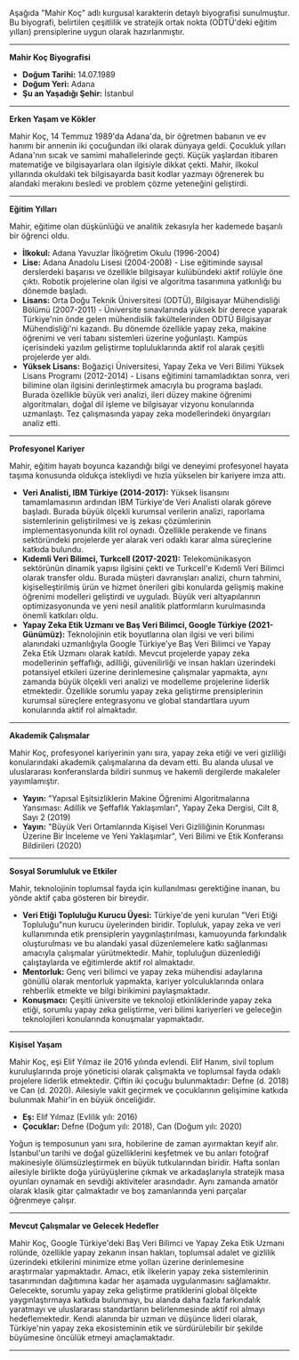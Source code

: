 Aşağıda "Mahir Koç" adlı kurgusal karakterin detaylı biyografisi sunulmuştur. Bu biyografi, belirtilen çeşitlilik ve stratejik ortak nokta (ODTÜ'deki eğitim yılları) prensiplerine uygun olarak hazırlanmıştır.

---

**Mahir Koç Biyografisi**

*   **Doğum Tarihi:** 14.07.1989
*   **Doğum Yeri:** Adana
*   **Şu an Yaşadığı Şehir:** İstanbul

---

**Erken Yaşam ve Kökler**

Mahir Koç, 14 Temmuz 1989'da Adana'da, bir öğretmen babanın ve ev hanımı bir annenin iki çocuğundan ilki olarak dünyaya geldi. Çocukluk yılları Adana'nın sıcak ve samimi mahallelerinde geçti. Küçük yaşlardan itibaren matematiğe ve bilgisayarlara olan ilgisiyle dikkat çekti. Mahir, ilkokul yıllarında okuldaki tek bilgisayarda basit kodlar yazmayı öğrenerek bu alandaki merakını besledi ve problem çözme yeteneğini geliştirdi.

---

**Eğitim Yılları**

Mahir, eğitime olan düşkünlüğü ve analitik zekasıyla her kademede başarılı bir öğrenci oldu.

*   **İlkokul:** Adana Yavuzlar İlköğretim Okulu (1996-2004)
*   **Lise:** Adana Anadolu Lisesi (2004-2008) - Lise eğitiminde sayısal derslerdeki başarısı ve özellikle bilgisayar kulübündeki aktif rolüyle öne çıktı. Robotik projelerine olan ilgisi ve algoritma tasarımına yatkınlığı bu dönemde başladı.
*   **Lisans:** Orta Doğu Teknik Üniversitesi (ODTÜ), Bilgisayar Mühendisliği Bölümü (2007-2011) - Üniversite sınavlarında yüksek bir derece yaparak Türkiye'nin önde gelen mühendislik fakültelerinden ODTÜ Bilgisayar Mühendisliği'ni kazandı. Bu dönemde özellikle yapay zeka, makine öğrenimi ve veri tabanı sistemleri üzerine yoğunlaştı. Kampüs içerisindeki yazılım geliştirme topluluklarında aktif rol alarak çeşitli projelerde yer aldı.
*   **Yüksek Lisans:** Boğaziçi Üniversitesi, Yapay Zeka ve Veri Bilimi Yüksek Lisans Programı (2012-2014) - Lisans eğitimini tamamladıktan sonra, veri bilimine olan ilgisini derinleştirmek amacıyla bu programa başladı. Burada özellikle büyük veri analizi, ileri düzey makine öğrenimi algoritmaları, doğal dil işleme ve bilgisayar vizyonu konularında uzmanlaştı. Tez çalışmasında yapay zeka modellerindeki önyargıları analiz etti.

---

**Profesyonel Kariyer**

Mahir, eğitim hayatı boyunca kazandığı bilgi ve deneyimi profesyonel hayata taşıma konusunda oldukça istekliydi ve hızla yükselen bir kariyere imza attı.

*   **Veri Analisti, IBM Türkiye (2014-2017):** Yüksek lisansını tamamlamasının ardından IBM Türkiye'de Veri Analisti olarak göreve başladı. Burada büyük ölçekli kurumsal verilerin analizi, raporlama sistemlerinin geliştirilmesi ve iş zekası çözümlerinin implementasyonunda kilit rol oynadı. Özellikle perakende ve finans sektöründeki projelerde yer alarak veri odaklı karar alma süreçlerine katkıda bulundu.
*   **Kıdemli Veri Bilimci, Turkcell (2017-2021):** Telekomünikasyon sektörünün dinamik yapısı ilgisini çekti ve Turkcell'e Kıdemli Veri Bilimci olarak transfer oldu. Burada müşteri davranışları analizi, churn tahmini, kişiselleştirilmiş ürün ve hizmet önerileri gibi konularda gelişmiş makine öğrenimi modelleri geliştirdi ve uyguladı. Büyük veri altyapılarının optimizasyonunda ve yeni nesil analitik platformların kurulmasında önemli katkıları oldu.
*   **Yapay Zeka Etik Uzmanı ve Baş Veri Bilimci, Google Türkiye (2021-Günümüz):** Teknolojinin etik boyutlarına olan ilgisi ve veri bilimi alanındaki uzmanlığıyla Google Türkiye'ye Baş Veri Bilimci ve Yapay Zeka Etik Uzmanı olarak katıldı. Mevcut projelerde yapay zeka modellerinin şeffaflığı, adilliği, güvenilirliği ve insan hakları üzerindeki potansiyel etkileri üzerine derinlemesine çalışmalar yapmakta, aynı zamanda büyük ölçekli veri analizi ve modelleme projelerine liderlik etmektedir. Özellikle sorumlu yapay zeka geliştirme prensiplerinin kurumsal süreçlere entegrasyonu ve global standartlara uyum konularında aktif rol almaktadır.

---

**Akademik Çalışmalar**

Mahir Koç, profesyonel kariyerinin yanı sıra, yapay zeka etiği ve veri gizliliği konularındaki akademik çalışmalarına da devam etti. Bu alanda ulusal ve uluslararası konferanslarda bildiri sunmuş ve hakemli dergilerde makaleler yayımlamıştır.

*   **Yayın:** "Yapısal Eşitsizliklerin Makine Öğrenimi Algoritmalarına Yansıması: Adillik ve Şeffaflık Yaklaşımları", Yapay Zeka Dergisi, Cilt 8, Sayı 2 (2019)
*   **Yayın:** "Büyük Veri Ortamlarında Kişisel Veri Gizliliğinin Korunması Üzerine Bir İnceleme ve Yeni Yaklaşımlar", Veri Bilimi ve Etik Konferansı Bildirileri (2020)

---

**Sosyal Sorumluluk ve Etkiler**

Mahir, teknolojinin toplumsal fayda için kullanılması gerektiğine inanan, bu yönde aktif çaba gösteren bir bireydir.
*   **Veri Etiği Topluluğu Kurucu Üyesi:** Türkiye'de yeni kurulan "Veri Etiği Topluluğu"nun kurucu üyelerinden biridir. Topluluk, yapay zeka ve veri kullanımında etik prensiplerin yaygınlaştırılması, kamuoyunda farkındalık oluşturulması ve bu alandaki yasal düzenlemelere katkı sağlanması amacıyla çalışmalar yürütmektedir. Mahir, topluluğun düzenlediği çalıştaylarda ve eğitimlerde aktif rol almaktadır.
*   **Mentorluk:** Genç veri bilimci ve yapay zeka mühendisi adaylarına gönüllü olarak mentorluk yapmakta, kariyer yolculuklarında onlara rehberlik etmekte ve bilgi birikimini paylaşmaktadır.
*   **Konuşmacı:** Çeşitli üniversite ve teknoloji etkinliklerinde yapay zeka etiği, sorumlu yapay zeka geliştirme, veri bilimi kariyerleri ve geleceğin teknolojileri konularında konuşmalar yapmaktadır.

---

**Kişisel Yaşam**

Mahir Koç, eşi Elif Yılmaz ile 2016 yılında evlendi. Elif Hanım, sivil toplum kuruluşlarında proje yöneticisi olarak çalışmakta ve toplumsal fayda odaklı projelere liderlik etmektedir. Çiftin iki çocuğu bulunmaktadır: Defne (d. 2018) ve Can (d. 2020). Ailesiyle vakit geçirmek ve çocuklarının gelişimine katkıda bulunmak Mahir'in en büyük önceliğidir.

*   **Eş:** Elif Yılmaz (Evlilik yılı: 2016)
*   **Çocuklar:** Defne (Doğum yılı: 2018), Can (Doğum yılı: 2020)

Yoğun iş temposunun yanı sıra, hobilerine de zaman ayırmaktan keyif alır. İstanbul'un tarihi ve doğal güzelliklerini keşfetmek ve bu anları fotoğraf makinesiyle ölümsüzleştirmek en büyük tutkularından biridir. Hafta sonları ailesiyle birlikte doğa yürüyüşlerine çıkmak ve arkadaşlarıyla stratejik masa oyunları oynamak en sevdiği aktiviteler arasındadır. Aynı zamanda amatör olarak klasik gitar çalmaktadır ve boş zamanlarında yeni parçalar öğrenmeye çalışır.

---

**Mevcut Çalışmalar ve Gelecek Hedefler**

Mahir Koç, Google Türkiye'deki Baş Veri Bilimci ve Yapay Zeka Etik Uzmanı rolünde, özellikle yapay zekanın insan hakları, toplumsal adalet ve gizlilik üzerindeki etkilerini minimize etme yolları üzerine derinlemesine araştırmalar yapmaktadır. Amacı, etik ilkelerin yapay zeka sistemlerinin tasarımından dağıtımına kadar her aşamada uygulanmasını sağlamaktır. Gelecekte, sorumlu yapay zeka geliştirme pratiklerini global ölçekte yaygınlaştırmaya katkıda bulunmayı, bu alanda daha fazla farkındalık yaratmayı ve uluslararası standartların belirlenmesinde aktif rol almayı hedeflemektedir. Kendi alanında bir uzman ve düşünce lideri olarak, Türkiye'nin yapay zeka ekosisteminin etik ve sürdürülebilir bir şekilde büyümesine öncülük etmeyi amaçlamaktadır.

---